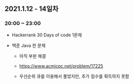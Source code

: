 ## 2021.1.12 - 14일차

### 20:00 ~ 23:00

- Hackerrank 30 Days of code 1문제 

- 백준 Java 한 문제 

    - 아직 부분 해결 

    - https://www.acmicpc.net/problem/17225

    - 우선순위 큐를 이용해서 풀었지만, 추가 점수를 획득하지 못함 

    